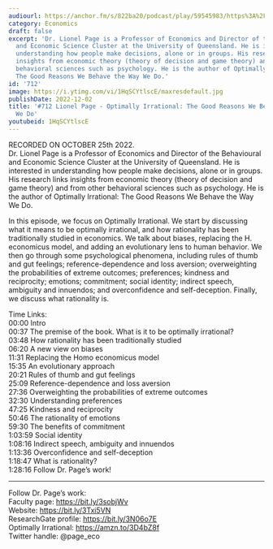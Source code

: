 ```yaml
---
audiourl: https://anchor.fm/s/822ba20/podcast/play/59545983/https%3A%2F%2Fd3ctxlq1ktw2nl.cloudfront.net%2Fstaging%2F2022-9-25%2F89036a17-4963-442b-92bf-a0f6d3b5a470.m4a
category: Economics
draft: false
excerpt: 'Dr. Lionel Page is a Professor of Economics and Director of the Behavioural
  and Economic Science Cluster at the University of Queensland. He is interested in
  understanding how people make decisions, alone or in groups. His research links
  insights from economic theory (theory of decision and game theory) and from other
  behavioral sciences such as psychology. He is the author of Optimally Irrational:
  The Good Reasons We Behave the Way We Do.'
id: '712'
image: https://i.ytimg.com/vi/1HqSCYtlscE/maxresdefault.jpg
publishDate: 2022-12-02
title: '#712 Lionel Page - Optimally Irrational: The Good Reasons We Behave the Way
  We Do'
youtubeid: 1HqSCYtlscE
---
```

<div class="timelinks">

RECORDED ON OCTOBER 25th 2022.  
Dr. Lionel Page is a Professor of Economics and Director of the Behavioural and Economic Science Cluster at the University of Queensland. He is interested in understanding how people make decisions, alone or in groups. His research links insights from economic theory (theory of decision and game theory) and from other behavioral sciences such as psychology. He is the author of Optimally Irrational: The Good Reasons We Behave the Way We Do.

In this episode, we focus on Optimally Irrational. We start by discussing what it means to be optimally irrational, and how rationality has been traditionally studied in economics. We talk about biases, replacing the H. economicus model, and adding an evolutionary lens to human behavior. We then go through some psychological phenomena, including rules of thumb and gut feelings; reference-dependence and loss aversion; overweighting the probabilities of extreme outcomes; preferences; kindness and reciprocity; emotions; commitment; social identity; indirect speech, ambiguity and innuendos; and overconfidence and self-deception. Finally, we discuss what rationality is.

Time Links:  
<time>00:00</time> Intro  
<time>00:37</time> The premise of the book. What is it to be optimally irrational?  
<time>03:48</time> How rationality has been traditionally studied  
<time>06:20</time> A new view on biases  
<time>11:31</time> Replacing the Homo economicus model  
<time>15:35</time> An evolutionary approach  
<time>20:21</time> Rules of thumb and gut feelings  
<time>25:09</time> Reference-dependence and loss aversion  
<time>27:36</time> Overweighting the probabilities of extreme outcomes  
<time>32:30</time> Understanding preferences  
<time>47:25</time> Kindness and reciprocity  
<time>50:46</time> The rationality of emotions  
<time>59:30</time> The benefits of commitment  
<time>1:03:59</time> Social identity  
<time>1:08:16</time> Indirect speech, ambiguity and innuendos  
<time>1:13:36</time> Overconfidence and self-deception  
<time>1:18:47</time> What is rationality?  
<time>1:28:16</time> Follow Dr. Page’s work!

---

Follow Dr. Page’s work:  
Faculty page: https://bit.ly/3sobjWv  
Website: https://bit.ly/3Txi5VN  
ResearchGate profile: https://bit.ly/3N06o7E  
Optimally Irrational: https://amzn.to/3D4bZ8f  
Twitter handle: @page_eco
</div>

